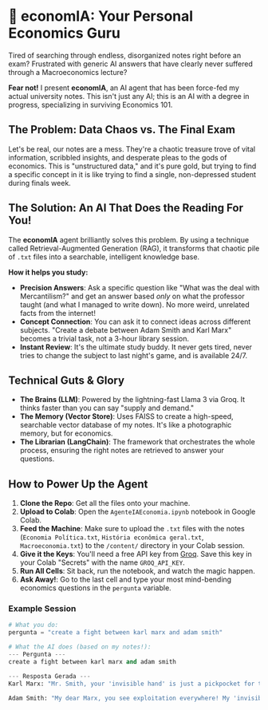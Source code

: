 # 🤖 economIA: Your Personal Economics Guru

Tired of searching through endless, disorganized notes right before an exam? Frustrated with generic AI answers that have clearly never suffered through a Macroeconomics lecture?

**Fear not!** I present **economIA**, an AI agent that has been force-fed my actual university notes. This isn't just any AI; this is an AI with a degree in progress, specializing in surviving Economics 101.

## The Problem: Data Chaos vs. The Final Exam

Let's be real, our notes are a mess. They're a chaotic treasure trove of vital information, scribbled insights, and desperate pleas to the gods of economics. This is "unstructured data," and it's pure gold, but trying to find a specific concept in it is like trying to find a single, non-depressed student during finals week.

## The Solution: An AI That Does the Reading For You!

The **economIA** agent brilliantly solves this problem. By using a technique called Retrieval-Augmented Generation (RAG), it transforms that chaotic pile of `.txt` files into a searchable, intelligent knowledge base.

**How it helps you study:**
* **Precision Answers**: Ask a specific question like "What was the deal with Mercantilism?" and get an answer based *only* on what the professor taught (and what I managed to write down). No more weird, unrelated facts from the internet!
* **Concept Connection**: You can ask it to connect ideas across different subjects. "Create a debate between Adam Smith and Karl Marx" becomes a trivial task, not a 3-hour library session.
* **Instant Review**: It's the ultimate study buddy. It never gets tired, never tries to change the subject to last night's game, and is available 24/7.

## Technical Guts & Glory

* **The Brains (LLM)**: Powered by the lightning-fast Llama 3 via Groq. It thinks faster than you can say "supply and demand."
* **The Memory (Vector Store)**: Uses FAISS to create a high-speed, searchable vector database of my notes. It's like a photographic memory, but for economics.
* **The Librarian (LangChain)**: The framework that orchestrates the whole process, ensuring the right notes are retrieved to answer your questions.

## How to Power Up the Agent

1.  **Clone the Repo**: Get all the files onto your machine.
2.  **Upload to Colab**: Open the `AgenteIAEconomia.ipynb` notebook in Google Colab.
3.  **Feed the Machine**: Make sure to upload the `.txt` files with the notes (`Economia Política.txt`, `História econômica geral.txt`, `Macroeconomia.txt`) to the `/content/` directory in your Colab session.
4.  **Give it the Keys**: You'll need a free API key from [Groq](https://groq.com/). Save this key in your Colab "Secrets" with the name `GROQ_API_KEY`.
5.  **Run All Cells**: Sit back, run the notebook, and watch the magic happen.
6.  **Ask Away!**: Go to the last cell and type your most mind-bending economics questions in the `pergunta` variable.

### Example Session

```python
# What you do:
pergunta = "create a fight between karl marx and adam smith"

# What the AI does (based on my notes!):
--- Pergunta ---
create a fight between karl marx and adam smith

--- Resposta Gerada ---
Karl Marx: "Mr. Smith, your 'invisible hand' is just a pickpocket for the bourgeoisie, stealing the surplus value created by the proletariat!"

Adam Smith: "My dear Marx, you see exploitation everywhere! My 'invisible hand' is the harmony of self-interest creating societal good. Your system creates equal misery for all, except for those in charge of the 'equality'."
```

